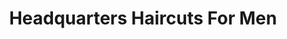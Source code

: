 ---
title: "Headquarters Haircuts For Men"
url: /macomb/headquarters-haircuts-for-men/
shop: hairdresser
---